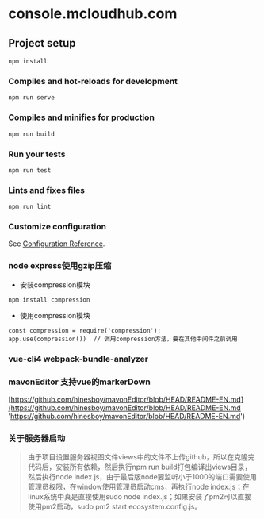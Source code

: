# console.mcloudhub.com

## Project setup
```
npm install
```

### Compiles and hot-reloads for development
```
npm run serve
```

### Compiles and minifies for production
```
npm run build
```

### Run your tests
```
npm run test
```

### Lints and fixes files
```
npm run lint
```

### Customize configuration
See [Configuration Reference](https://cli.vuejs.org/config/).

### node express使用gzip压缩

* 安装compression模块

```
npm install compression
```

* 使用compression模块

```
const compression = require('compression');
app.use(compression()) 	// 调用compression方法，要在其他中间件之前调用
```

### vue-cli4 webpack-bundle-analyzer

### mavonEditor 支持vue的markerDown

[https://github.com/hinesboy/mavonEditor/blob/HEAD/README-EN.md](https://github.com/hinesboy/mavonEditor/blob/HEAD/README-EN.md 'https://github.com/hinesboy/mavonEditor/blob/HEAD/README-EN.md')

### 关于服务器启动

> 由于项目设置服务器视图文件views中的文件不上传github，所以在克隆完代码后，安装所有依赖，然后执行npm run build打包编译出views目录，然后执行node index.js，由于最后版node要监听小于1000的端口需要使用管理员权限，在window使用管理员启动cms，再执行node index.js；在linux系统中真是直接使用sudo node index.js；如果安装了pm2可以直接使用pm2启动，sudo pm2 start ecosystem.config.js。